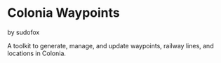 # Colonia Waypoints

by sudofox

A toolkit to generate, manage, and update waypoints, railway lines, and locations in Colonia.
